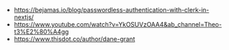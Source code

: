 - https://bejamas.io/blog/passwordless-authentication-with-clerk-in-nextjs/
- https://www.youtube.com/watch?v=YkOSUVzOAA4&ab_channel=Theo-t3%E2%80%A4gg
- https://www.thisdot.co/author/dane-grant
